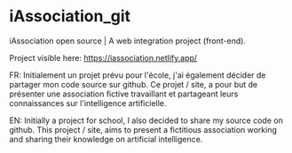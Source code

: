 # iAssociation_git
iAssociation open source | A web integration project (front-end).

Project visible here: https://iassociation.netlify.app/

FR: Initialement un projet prévu pour l'école, j'ai également décider de partager mon code source sur github.
Ce projet / site, a pour but de présenter une association fictive travaillant et partageant leurs connaissances sur l'intelligence artificielle.

EN: Initially a project for school, I also decided to share my source code on github.
This project / site, aims to present a fictitious association working and sharing their knowledge on artificial intelligence.
